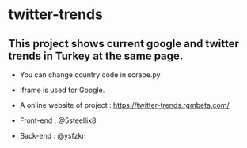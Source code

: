 # twitter-trends

## This project shows current google and twitter trends in Turkey at the same page.

* You can change country code in scrape.py
* iframe is used for Google.

* A online website of project : https://twitter-trends.rgmbeta.com/

* Front-end : @5steellix8
* Back-end : @ysfzkn
